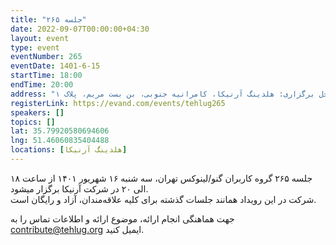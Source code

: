 ```yaml
---
title: "جلسه ۲۶۵"
date: 2022-09-07T00:00:00+04:30
layout: event
type: event
eventNumber: 265
eventDate: 1401-6-15
startTime: 18:00
endTime: 20:00
address: "محل برگزاری: هلدینگ آرنیکا، کامرانیه جنوبی، بن بست مریم، پلاک ۱"
registerLink: https://evand.com/events/tehlug265
speakers: []
topics: []
lat: 35.79920580694606
lng: 51.46060835404488
locations: [هلدینگ آرنیکا]
---
```

جلسه ۲۶۵ گروه کاربران گنو/لینوکس تهران، سه شنبه ۱۶  شهریور ۱۴۰۱ از ساعت ۱۸ الی ۲۰ در شرکت آرنیکا برگزار میشود.  
شرکت در این رویداد همانند جلسات گذشته برای کلیه علاقه‌مندان، آزاد و رایگان است.  
  

جهت هماهنگی انجام ارائه، موضوع ارائه و اطلاعات تماس را به contribute@tehlug.org ایمیل کنید.
